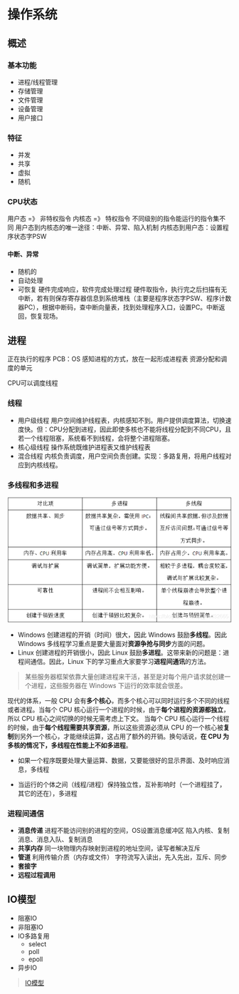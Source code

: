 # 操作系统
## 概述
### 基本功能
- 进程/线程管理
- 存储管理
- 文件管理
- 设备管理
- 用户接口
### 特征
- 并发
- 共享
- 虚拟
- 随机
### CPU状态
用户态 =》 非特权指令
内核态 =》 特权指令
不同级别的指令能运行的指令集不同
用户态到内核态的唯一途径：中断、异常、陷入机制
内核态到用户态：设置程序状态字PSW
#### 中断、异常
- 随机的
- 自动处理
- 可恢复
硬件完成响应，软件完成处理过程
硬件取指令，执行完之后扫描有无中断，若有则保存寄存器信息到系统堆栈（主要是程序状态字PSW、程序计数器PC），根据中断码，查中断向量表，找到处理程序入口，设置PC。中断返回，恢复现场。
## 进程
正在执行的程序
PCB：OS 感知进程的方式，放在一起形成进程表
资源分配和调度的单元

CPU可以调度线程
### 线程
- 用户级线程
用户空间维护线程表，内核感知不到。用户提供调度算法，切换速度快。但：CPU分配到进程，因此即使多核也不能将线程分配到不同CPU，且若一个线程阻塞，系统看不到线程，会将整个进程阻塞。
- 核心级线程
操作系统既维护进程表又维护线程表
- 混合线程
内核负责调度，用户空间负责创建。实现：多路复用，将用户线程对应到内核线程。

### 多线程和多进程
![](.img/multiT.png)
-  Windows 
创建进程的开销（时间）很大，因此 Windows 鼓励**多线程**。因此 Windows 多线程学习重点是要大量面对**资源争抢与同步**方面的问题。
-  Linux
创建进程的开销很小，因此 Linux 鼓励**多进程**。这带来新的问题是：进程间通信。因此，Linux 下的学习重点大家要学习**进程间通讯**的方法。
> 某些服务器框架依靠大量创建进程来干活，甚至是对每个用户请求就创建一个进程，这些服务器在 Windows 下运行的效率就会很差。

现代的体系，一般 CPU 会有**多个核心**，而多个核心可以同时运行多个不同的线程或者进程。当每个 CPU 核心运行一个进程的时候，由于**每个进程的资源都独立**，所以 CPU 核心之间切换的时候无需考虑上下文。 当每个 CPU 核心运行一个线程的时候，由于**每个线程需要共享资源**，所以这些资源必须从 CPU 的一个核心被**复制**到另外一个核心，才能继续运算，这占用了额外的开销。换句话说，**在 CPU 为多核的情况下，多线程在性能上不如多进程**。

- 如果一个程序既要处理大量运算、数据，又要能很好的显示界面、及时响应消息，多线程

- 当运行的个体之间（线程/进程）保持独立性，互补影响时（一个进程挂了，其它的还在），多进程

### 进程间通信
- **消息传递**
进程不能访问别的进程的空间，OS设置消息缓冲区
陷入内核、复制消息、消息入队、复制消息
- **共享内存**
同一块物理内存映射到进程的地址空间，读写者解决互斥
- **管道**
利用传输介质（内存或文件）
字符流写入读出，先入先出，互斥、同步
- **套接字**
- **远程过程调用**

## IO模型

- 阻塞IO
- 非阻塞IO
- IO多路复用
  - select
  - poll
  - epoll
- 异步IO

> [IO模型](https://zhuanlan.zhihu.com/p/115912936)